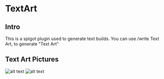 # TextArt

## Intro
This is a spigot plugin used to generate text builds. You can use /write Text Art, to generate "Text Art"


## Text Art Pictures
![alt text](https://github.com/Exeton/TextArt/blob/master/TextArt.png)
![alt text](https://github.com/Exeton/TextArt/blob/master/PingSpoofing%20Art.png)
